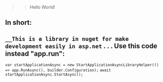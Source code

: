 
>> Hello World!


In short: 
--
`````__This is a library in nuget for make development easily in asp.net`````
.
.
.
Use this code instead "app.run":
-----
`````var startApplicationAsync = new StartApplicationAsyncLibraryHelper(() => app.RunAsync(), builder.Configuration);`````
`````await startApplicationAsync.StartAsync();`````
